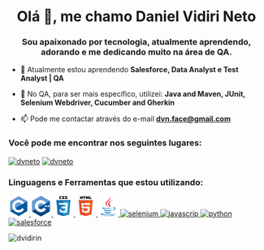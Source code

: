<h1 align="center">Olá 👋, me chamo Daniel Vidiri Neto</h1>
<h3 align="center">Sou apaixonado por tecnologia, atualmente aprendendo, adorando e me dedicando muito na área de QA.</h3>

- 🌱 Atualmente estou aprendendo **Salesforce, Data Analyst e Test Analyst | QA**
- 🌱 No QA, para ser mais específico, utilizei: **Java and Maven, JUnit, Selenium Webdriver, Cucumber and Gherkin**

- 📫 Pode me contactar através do e-mail **dvn.face@gmail.com**

<h3 align="left">Você pode me encontrar nos seguintes lugares:</h3>
<p align="left">
<a href="https://linkedin.com/in/dvneto" target="blank"><img align="center" src="https://raw.githubusercontent.com/rahuldkjain/github-profile-readme-generator/master/src/images/icons/Social/linked-in-alt.svg" alt="dvneto" height="30" width="40" /></a>
<a href="https://fb.com/dvneto" target="blank"><img align="center" src="https://raw.githubusercontent.com/rahuldkjain/github-profile-readme-generator/master/src/images/icons/Social/facebook.svg" alt="dvneto" height="30" width="40" /></a>
</p>

<h3 align="left">Linguagens e Ferramentas que estou utilizando:</h3>
<p align="left"> <a href="https://www.cprogramming.com/" target="_blank"> <img src="https://raw.githubusercontent.com/devicons/devicon/master/icons/c/c-original.svg" alt="c" width="40" height="40"/> </a> <a href="https://www.w3schools.com/cpp/" target="_blank"> <img src="https://raw.githubusercontent.com/devicons/devicon/master/icons/cplusplus/cplusplus-original.svg" alt="cplusplus" width="40" height="40"/> </a> <a href="https://www.w3schools.com/css/" target="_blank"> <img src="https://raw.githubusercontent.com/devicons/devicon/master/icons/css3/css3-original-wordmark.svg" alt="css3" width="40" height="40"/> </a> <a href="https://www.w3.org/html/" target="_blank"> <img src="https://raw.githubusercontent.com/devicons/devicon/master/icons/html5/html5-original-wordmark.svg" alt="html5" width="40" height="40"/> </a> <a href="https://www.java.com" target="_blank"> <img src="https://raw.githubusercontent.com/devicons/devicon/master/icons/java/java-original.svg" alt="java" width="40" height="40"/> </a> <a href="https://www.selenium.dev" target="_blank"> <img src="https://raw.githubusercontent.com/detain/svg-logos/780f25886640cef088af994181646db2f6b1a3f8/svg/selenium-logo.svg" alt="selenium" width="40" height="40"/> </a> <a href="https://developer.mozilla.org/en-US/docs/Web/JavaScript" target="_blank"> <img src="https://cdn.jsdelivr.net/gh/devicons/devicon/icons/javascript/javascript-original.svg" alt="javascrip" width="40" height="40"/> </a> <a href="https://www.python.org/" target="_blank"> <img src="https://cdn.jsdelivr.net/gh/devicons/devicon/icons/python/python-original-wordmark.svg" alt="python" width="40" height="40"/> </a> <a href="https://www.salesforce.com/" target="_blank"> <img src="https://cdn.jsdelivr.net/gh/devicons/devicon/icons/salesforce/salesforce-original.svg" alt="salesforce" width="40" height="40"/></p>

<p><img align="left" src="https://github-readme-stats.vercel.app/api/top-langs?username=dvidirin&show_icons=true&theme=dracula&locale=en&layout=compact" alt="dvidirin" /></p>
